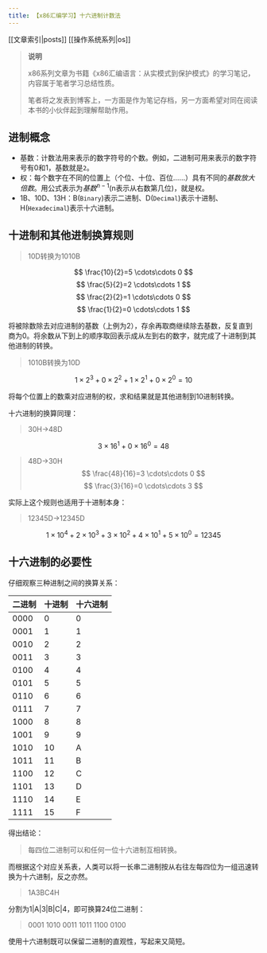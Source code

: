 ```yaml
---
title: 【x86汇编学习】十六进制计数法
---
```

[[文章索引|posts]] [[操作系统系列|os]]

> **说明**
>
> x86系列文章为书籍《x86汇编语言：从实模式到保护模式》的学习笔记，内容属于笔者学习总结性质。
>
> 笔者将之发表到博客上，一方面是作为笔记存档，另一方面希望对同在阅读本书的小伙伴起到理解帮助作用。

## 进制概念

* 基数：计数法用来表示的数字符号的个数。例如，二进制可用来表示的数字符号有0和1，基数就是`2`。
* 权：每个数字在不同的位置上（个位、十位、百位……）具有不同的*基数放大倍数*。用公式表示为$基数^{n-1}$(n表示从右数第几位)，就是权。
* 1B、10D、13H：B(`Binary`)表示二进制、D(`Decimal`)表示十进制、H(`Hexadecimal`)表示十六进制。

## 十进制和其他进制换算规则
> 10D转换为1010B

$$
\frac{10}{2}=5 \cdots\cdots 0
$$
$$
\frac{5}{2}=2 \cdots\cdots 1
$$
$$
\frac{2}{2}=1 \cdots\cdots 0
$$
$$
\frac{1}{2}=0 \cdots\cdots 1
$$

将被除数除去对应进制的基数（上例为2），存余再取商继续除去基数，反复直到商为0。将余数从下到上的顺序取回表示成从左到右的数字，就完成了十进制到其他进制的转换。

> 1010B转换为10D

$$
1\times2^3+0\times2^2+1\times2^1+0\times2^0=10
$$

将每个位置上的数乘对应进制的权，求和结果就是其他进制到10进制转换。

十六进制的换算同理：
> 30H→48D

$$
3\times16^1+0\times16^0=48
$$
> 48D→30H
$$
\frac{48}{16}=3 \cdots\cdots 0
$$
$$
\frac{3}{16}=0 \cdots\cdots 3
$$

实际上这个规则也适用于十进制本身：
> 12345D→12345D

$$
1\times10^4+2\times10^3+3\times10^2+4\times10^1+5\times10^0=12345
$$

## 十六进制的必要性
仔细观察三种进制之间的换算关系：

|二进制|十进制|十六进制|
|---|---|---|
|0000|0|0|
|0001|1|1|
|0010|2|2|
|0011|3|3|
|0100|4|4|
|0101|5|5|
|0110|6|6|
|0111|7|7|
|1000|8|8|
|1001|9|9|
|1010|10|A|
|1011|11|B|
|1100|12|C|
|1101|13|D|
|1110|14|E|
|1111|15|F|

得出结论：
> 每四位二进制可以和任何一位十六进制互相转换。

而根据这个对应关系表，人类可以将一长串二进制按从右往左每四位为一组迅速转换为十六进制，反之亦然。

> 1A3BC4H

分割为1|A|3|B|C|4，即可换算24位二进制：
> 0001 1010 0011 1011 1100 0100

使用十六进制既可以保留二进制的直观性，写起来又简短。
